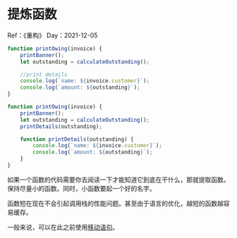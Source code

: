 # 提炼函数

Ref：《重构》
Day：2021-12-05

```javascript
function printOwing(invoice) {
	printBanner();　
	let outstanding = calculateOutstanding();　

	//print details　
	console.log(`name: ${invoice.customer}`);
	console.log(`amount: ${outstanding}`);
}

function printOwing(invoice) {
	printBanner();　
	let outstanding = calculateOutstanding();
	printDetails(outstanding);　

	function printDetails(outstanding) {　　
		console.log(`name: ${invoice.customer}`);　
		console.log(`amount: ${outstanding}`);　
	}
}
```

如果一个函数的代码需要你去阅读一下才能知道它到底在干什么，那就提取函数。保持尽量小的函数。同时，小函数要起一个好的名字。

函数短在现在不会引起调用栈的性能问题。甚至由于语言的优化，越短的函数越容易缓存。

一般来说，可以在此之前使用[移动语句](./移动语句.md)。